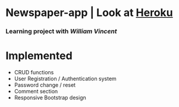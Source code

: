# Newspaper-app | Look at [Heroku](https://djn-newspaper.herokuapp.com/)

### Learning project with *William Vincent*



# Implemented
* CRUD functions
* User Registration / Authentication system
* Password change / reset
* Comment section
* Responsive Bootstrap design
